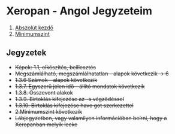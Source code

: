# Xeropan - Angol Jegyzeteim

1. [Abszolút kezdő](1-Abszolut_kezdo/readme.md)
2. [Minimumszint](2-Minimumszint/readme.md)

## Jegyzetek

* ~~Képek: 1.1, elkészítés, beillesztés~~
* ~~Megszámlálható, megszámlálhatatlan - alapok következik -> 6~~
* ~~1.3.6 Számok - alapok következik~~
* ~~1.3.7. Egyszerű jelen idő - állító mondatok következik~~
* ~~1.3.8. Összevont alakok~~
* ~~1.3.9. Birtoklás kifejezése az -s végződéssel~~
* ~~1.3.10. Birtoklás kifejezése have got szerkezettel~~
* ~~2.Minimumszint következik~~
* ~~Lábjegyzetben, vagy valamilyen információban beírni, hogy a Xeropanban melyik lecke~~
